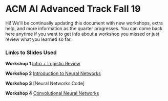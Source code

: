 # ACM AI Advanced Track Fall 19

Hi! We'll be continually updating this document with new workshops, extra help, and more information as the quarter progresses.  You can come back here anytime if you want to get info about a workshop you missed or just review what you learned so far.

### Links to Slides Used

__Workshop 1__ [Intro + Logistic Review](https://tinyurl.com/advtrack-fall19-week3)

__Workshop 2__ [Introduction to Neural Networks](https://tinyurl.com/advtrack-fall19-week4)

__Workshop 3__ [Neural Networks Code]

__Workshop 4__ [Convolutional Neural Networks](https://tinyurl.com/advtrack-fall19-w5)
